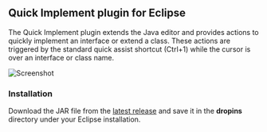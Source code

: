 ## Quick Implement plugin for Eclipse

The Quick Implement plugin extends the Java editor and provides actions to quickly implement an interface or extend a class. These actions are triggered by the standard quick assist shortcut (Ctrl+1) while the cursor is over an interface or class name.

![Screenshot](https://lmadhavan.github.io/quickimplement-eclipse-plugin/images/quick-implement.png)

### Installation
Download the JAR file from the [latest release](https://github.com/lmadhavan/quickimplement-eclipse-plugin/releases) and save it in the **dropins** directory under your Eclipse installation.
